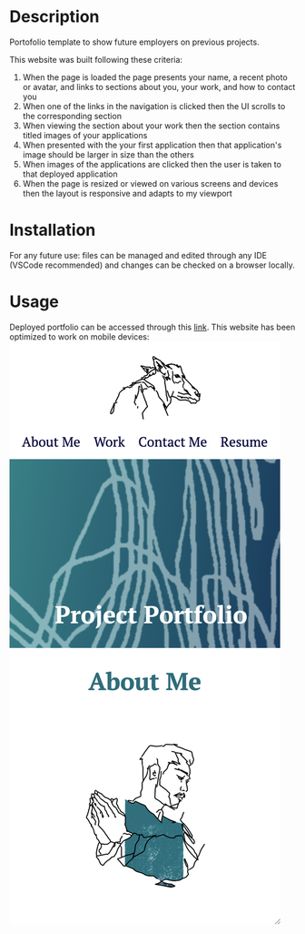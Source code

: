 # Description

Portofolio template to show future employers on previous projects.

This website was built following these criteria:
1) When the page is loaded the page presents your name, a recent photo or avatar, and links to sections about you, your work, and how to contact you
2) When one of the links in the navigation is clicked then the UI scrolls to the corresponding section
3) When viewing the section about your work then the section contains titled images of your applications
4) When presented with the your first application then that application's image should be larger in size than the others
5) When images of the applications are clicked then the user is taken to that deployed application
6) When the page is resized or viewed on various screens and devices then the layout is responsive and adapts to my viewport

# Installation

For any future use: files can be managed and edited through any IDE (VSCode recommended) and changes can be checked on a browser locally.

# Usage

Deployed portfolio can be accessed through this [link](https://kuuyyaa.github.io/02-portfolio/).
This website has been optimized to work on mobile devices:
![screenshot of mobile view](./assets/images/mobile-screenshot.png)